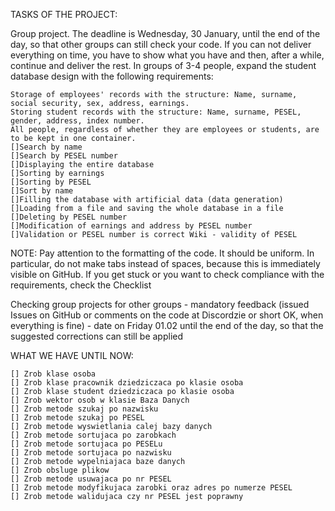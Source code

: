 TASKS OF THE PROJECT:

Group project. The deadline is Wednesday, 30 January, until the end of the day, so that other groups can still check your code. If you can not deliver everything on time, you have to show what you have and then, after a while, continue and deliver the rest. In groups of 3-4 people, expand the student database design with the following requirements:

    Storage of employees' records with the structure: Name, surname, social security, sex, address, earnings.
    Storing student records with the structure: Name, surname, PESEL, gender, address, index number.
    All people, regardless of whether they are employees or students, are to be kept in one container.
    []Search by name
    []Search by PESEL number
    []Displaying the entire database
    []Sorting by earnings
    []Sorting by PESEL
    []Sort by name
    []Filling the database with artificial data (data generation)
    []Loading from a file and saving the whole database in a file
    []Deleting by PESEL number
    []Modification of earnings and address by PESEL number
    []Validation or PESEL number is correct Wiki - validity of PESEL

NOTE: Pay attention to the formatting of the code. It should be uniform. In particular, do not make tabs instead of spaces, because this is immediately visible on GitHub. If you get stuck or you want to check compliance with the requirements, check the Checklist

Checking group projects for other groups - mandatory feedback (issued Issues on GitHub or comments on the code at Discordzie or short OK, when everything is fine) - date on Friday 01.02 until the end of the day, so that the suggested corrections can still be applied

WHAT WE HAVE UNTIL NOW:

    [] Zrob klase osoba
    [] Zrob klase pracownik dziedziczaca po klasie osoba
    [] Zrob klase student dziedziczaca po klasie osoba
    [] Zrob wektor osob w klasie Baza Danych
    [] Zrob metode szukaj po nazwisku
    [] Zrob metode szukaj po PESEL
    [] Zrob metode wyswietlania calej bazy danych
    [] Zrob metode sortujaca po zarobkach
    [] Zrob metode sortujaca po PESELu
    [] Zrob metode sortujaca po nazwisku
    [] Zrob metode wypelniajaca baze danych
    [] Zrob obsluge plikow
    [] Zrob metode usuwajaca po nr PESEL
    [] Zrob metode modyfikujaca zarobki oraz adres po numerze PESEL
    [] Zrob metode walidujaca czy nr PESEL jest poprawny
